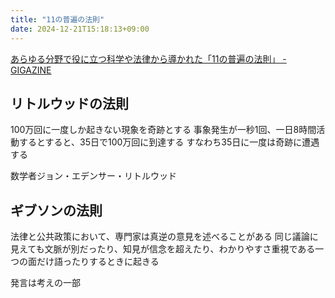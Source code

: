 ```yaml
---
title: "11の普遍の法則"
date: 2024-12-21T15:18:13+09:00
---
```

[あらゆる分野で役に立つ科学や法律から導かれた「11の普遍の法則」 - GIGAZINE](https://gigazine.net/news/20190805-universal-laws-of-the-world/)

## リトルウッドの法則
100万回に一度しか起きない現象を奇跡とする
事象発生が一秒1回、一日8時間活動するとすると、35日で100万回に到達する
すなわち35日に一度は奇跡に遭遇する

数学者ジョン・エデンサー・リトルウッド

## ギブソンの法則
法律と公共政策において、専門家は真逆の意見を述べることがある
同じ議論に見えても文脈が別だったり、知見が信念を超えたり、わかりやすさ重視である一つの面だけ語ったりするときに起きる

発言は考えの一部

